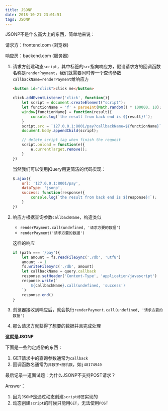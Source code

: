 ```yaml
---
title: JSONP
date: 2018-10-21 23:01:51
tags: JSONP
---
```


JSONP不是什么高大上的东西，简单地来说：

请求方：frontend.com (浏览器)

响应房：backend.com (服务器)

1. 请求方创建动态`script`，其中标签的`src`指向响应方，假设请求方的回调函数名称是`renderPayment`，我们就需要同时传一个查询参数`callbackName=renderPayment`给响应方

   ```html
   <button id="click">click me</button>
   ```

   ```js
   click.addEventListener('click', function(){
       let script = document.createElement("script");
       let functionName = 'f' + parseInt(Math.random() * 100000, 10);
       window[functionName] = function(result){
           console.log(`the result from back end is ${result}!`);
       }
       script.src = `127.0.0.1:8001/pay?callbackName=${functionName}`
       document.body.appendChild(script);
   
       // delete script tag when finish the request
       script.onload = function(e){
           e.currentTarget.remove();
       }
   })
   ```



   当然我们可以使用jQuery用更简洁的代码实现：

   ```js
   $.ajax({
       url: '127.0.0.1:8001/pay',
       dataType: 'jsonp',
       success: function(response){
           console.log(`the result from back end is ${response}!`);
       }
   })
   ```

2. 响应方根据查询参数`callbackName`，构造类似

   - `renderPayment.call(undefined, '请求方要的数据')`
   - `renderPayment('请求方要的数据')`

   这样的响应

   ```javascript
   if (path === '/pay'){
       let amount = fs.readFileSync('./db', 'utf8')
       amount -= 1
       fs.writeFileSync('./db', amount)
       let callbackName = query.callback
       response.setHeader('Content-Type', 'application/javascript')
       response.write(`
           ${callbackName}.call(undefined, 'success')
       `)
       response.end()
   }
   ```

3. 浏览器接收到响应后，就会执行`renderPayment.call(undefined, '请求方要的数据')`

4. 那么请求方就获得了想要的数据并且完成处理

**这就是JSONP**



下面是一些约定成俗的东西：

1. GET请求中的查询参数通常为`callback`
2. 回调函数名通常为`非数字+随机数`，如`j48174940`



最后记录一道面试题：为什么JSONP不支持POST请求？

Answer：

1. 因为`JSONP`是通过动态创建`script标签`实现的
2. 动态创建`script`的时候只能用`GET`，无法使用`POST`